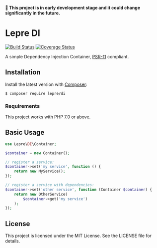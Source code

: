 **🚧 This project is in early development stage and it could change significantly in the future.**

# Lepre DI

[![Build Status](https://travis-ci.org/leprephp/di.svg?branch=master)](https://travis-ci.org/leprephp/di)
[![Coverage Status](https://coveralls.io/repos/github/leprephp/di/badge.svg?branch=master)](https://coveralls.io/github/leprephp/di?branch=master)

A simple Dependency Injection Container, [PSR-11][psr11] compliant.

## Installation

Install the latest version with [Composer][composer]:

```
$ composer require lepre/di
```

### Requirements

This project works with PHP 7.0 or above.

## Basic Usage

```php
use Lepre\DI\Container;

$container = new Container();

// register a service:
$container->set('my service', function () {
    return new MyService();
});

// register a service with dependencies:
$container->set('other service', function (Container $container) {
    return new OtherService(
        $container->get('my service')
    );
});
```

## License

This project is licensed under the MIT License. See the LICENSE file for details.

[composer]: https://getcomposer.org/
[psr11]: http://www.php-fig.org/psr/psr-11/
